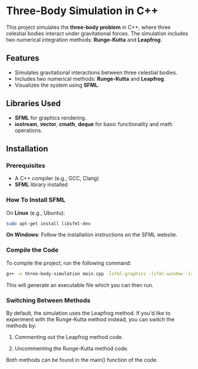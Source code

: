 
# Three-Body Simulation in C++

This project simulates the **three-body problem** in C++, where three celestial bodies interact under gravitational forces. The simulation includes two numerical integration methods: **Runge-Kutta** and **Leapfrog**. 

## Features
- Simulates gravitational interactions between three celestial bodies.
- Includes two numerical methods: **Runge-Kutta** and **Leapfrog**.
- Visualizes the system using **SFML**.

## Libraries Used
- **SFML** for graphics rendering.
- **iostream**, **vector**, **cmath**, **deque** for basic functionality and math operations.

## Installation

### Prerequisites
- A C++ compiler (e.g., GCC, Clang)
- **SFML** library installed

### How To Install SFML
On **Linux** (e.g., Ubuntu):
```bash
sudo apt-get install libsfml-dev
```
**On Windows**: Follow the installation instructions on the SFML website.

### Compile the Code
To compile the project, run the following command:
```bash
g++ -o three-body-simulation main.cpp -lsfml-graphics -lsfml-window -lsfml-system
```
This will generate an executable file which you can then run.

### Switching Between Methods
By default, the simulation uses the Leapfrog method. If you'd like to experiment with the Runge-Kutta method instead, you can switch the methods by:

1. Commenting out the Leapfrog method code.

2. Uncommenting the Runge-Kutta method code.

Both methods can be found in the main() function of the code.

